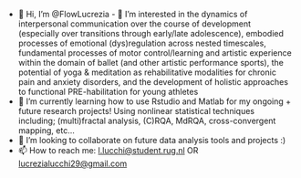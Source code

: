 - 👋 Hi, I’m @FlowLucrezia - 👀 I’m interested in the dynamics of interpersonal communication over the course of development (especially over transitions through early/late adolescence), embodied processes of emotional (dys)regulation across nested timescales, fundamental processes of motor control/learning and artistic experience within the domain of ballet (and other artistic performance sports), the potential of yoga & meditation as rehabilitative modalities for chronic pain and anxiety disorders, and the development of holistic approaches to functional PRE-habilitation for young athletes
- 🌱 I’m currently learning how to use Rstudio and Matlab for my ongoing + future research projects! Using nonlinear statistical techniques including; (multi)fractal analysis, (C)RQA, MdRQA, cross-convergent mapping, etc...
- 💞️ I’m looking to collaborate on future data analysis tools and projects :)
- 📫 How to reach me: l.lucchi@student.rug.nl OR lucrezialucchi29@gmail.com

<!---
FlowLucrezia/FlowLucrezia is a ✨ special ✨ repository because its `README.md` (this file) appears on your GitHub profile.
You can click the Preview link to take a look at your changes.
--->
